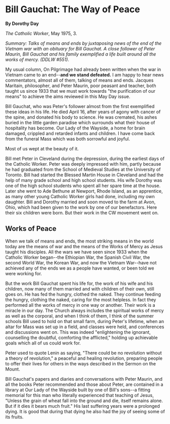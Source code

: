 Bill Gauchat: The Way of Peace
==============================

**By Dorothy Day**

*The Catholic Worker*, May 1975, 3.

*Summary: Talks of means and ends by juxtaposing news of the end of the
Vietnam war with an obituary for Bill Gauchat. A close follower of Peter
Maurin, Bill Gauchat and his family exemplified a life built around all
the works of mercy. (DDLW \#551).*

My usual column, On Pilgrimage had already been written when the war in
Vietnam came to an end--**and we stand defeated.** I am happy to hear
news commentators, almost all of them, talking of means and ends.
Jacques Maritain, philosopher, and Peter Maurin, poor peasant and
teacher, both taught us since 1933 that we must work towards "the
purification of our means" to achieve the aims reviewed in this May Day
issue.

Bill Gauchat, who was Peter's follower almost from the first exemplified
these ideas in his life. He died April 16, after years of agony with
cancer of the spine, and donated his body to science. He was cremated,
his ashes buried in the little garden paradise which surrounds what
their house of hospitality has become. Our Lady of the Wayside, a home
for brain damaged, crippled and retarded infants and children. I have
come back from the funeral Mass which was both sorrowful and joyful.

Most of us wept at the beauty of it.

Bill met Peter in Cleveland during the depression, during the earliest
days of the Catholic Worker. Peter was deeply impressed with him, partly
because he had graduated from the School of Medieval Studies at the
University of Toronto. Bill had started the Blessed Martin House in
Cleveland and had the help of many grade school and high school
students. His wife Dorothy was one of the high school students who spent
all her spare time at the house. Later she went to Ade Bethune at
Newport, Rhode Island, as an apprentice, as many other young Catholic
Worker girls had done, including my own daughter. Bill and Dorothy
married and soon moved to the farm at Avon, Ohio, which had been given
to the work by one of our benefactors. Here their six children were
born. But their work in the CW movement went on.

Works of Peace
--------------

When we talk of means and ends, the most striking means in the world
today are the means of war and the means of the Works of Mercy as Jesus
taught his disciples. All the wars we have seen since 1933 when the
Catholic Worker began--the Ethiopian War, the Spanish Civil War, the
second World War, the Korean War, and now the Vietnam War--have not
achieved any of the ends we as a people have wanted, or been told we
were working for.

But the work Bill Gauchat spent his life for, the work of his wife and
his children, now many of them married and with children of their own,
still goes on. He has fed the hungry, clothed the naked. They continue
feeding the hungry, clothing the naked, caring for the most helpless. In
fact they performed all the works of mercy in one way or another. Their
work is a miracle in our day. The Church always includes the spiritual
works of mercy as well as the corporal, and when I think of them, I
think of the summer schools Bill used to hold on that small farm, during
Peter's lifetime, when an altar for Mass was set up in a field, and
classes were held, and conferences and discussions went on. This was
indeed "enlightening the ignorant, counselling the doubtful, comforting
the afflicted," holding up achievable goals which all of us could work
for.

Peter used to quote Lenin as saying, "There could be no revolution
without a theory of revolution," a peaceful and healing revolution,
preparing people to offer their lives for others in the ways described
in the Sermon on the Mount.

Bill Gauchat's papers and diaries and conversations with Peter Maurin,
and all the books Peter recommended and those about Peter, are contained
in a library at Our Lady of the Wayside built by one of Bill's sons--a
fitting memorial for this man who literally experienced that teaching of
Jesus, "Unless the grain of wheat fall into the ground and die, itself
remains alone. But if it dies it bears much fruit." His last suffering
years were a prolonged dying. It is good that during that dying he also
had the joy of seeing some of its fruits.
